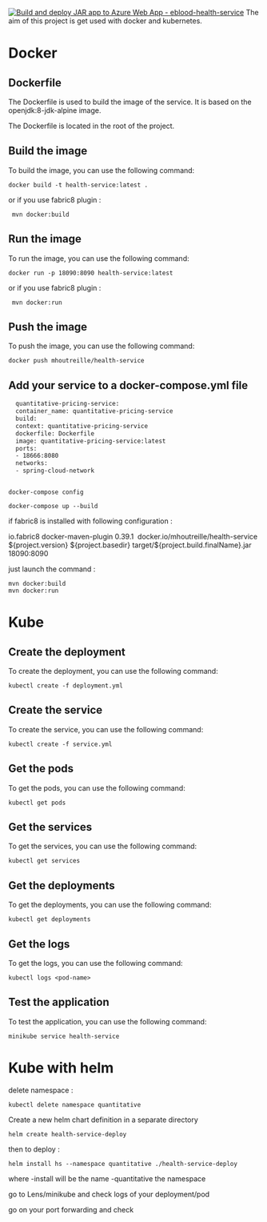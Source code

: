 [![Build and deploy JAR app to Azure Web App - eblood-health-service](https://github.com/houtreille/quantitativePricing/actions/workflows/master_eblood-health-service.yml/badge.svg?branch=master)](https://github.com/houtreille/quantitativePricing/actions/workflows/master_eblood-health-service.yml)
The aim of this project is get used with docker and kubernetes.

# Docker

## Dockerfile

The Dockerfile is used to build the image of the service. It is based on the openjdk:8-jdk-alpine image.

The Dockerfile is located in the root of the project.

## Build the image

To build the image, you can use the following command:

```
docker build -t health-service:latest .
```
 or if you use fabric8 plugin :
 ```
  mvn docker:build
  ```

## Run the image

To run the image, you can use the following command:

```
docker run -p 18090:8090 health-service:latest
```
 or if you use fabric8 plugin :
 ```
  mvn docker:run
  ```
## Push the image
    
To push the image, you can use the following command:

```
docker push mhoutreille/health-service
```

## Add your service to a docker-compose.yml file

```dockerfile
  quantitative-pricing-service:
  container_name: quantitative-pricing-service
  build:
  context: quantitative-pricing-service
  dockerfile: Dockerfile
  image: quantitative-pricing-service:latest
  ports:
  - 18666:8080
  networks:
  - spring-cloud-network
```

```

docker-compose config

docker-compose up --build
```

if fabric8 is installed with following configuration :

 
  <plugin>
    <groupId>io.fabric8</groupId>
    <artifactId>docker-maven-plugin</artifactId>
    <version>0.39.1</version>
    <configuration>
         <images>
             <image>
                 <name>docker.io/mhoutreille/health-service</name>
                 <build>
                     <tags>
                         <tag>${project.version}</tag>
                     </tags>
                     <contextDir>${project.basedir}</contextDir>
                     <args>
                         <JAR_FILE>target/${project.build.finalName}.jar</JAR_FILE>
                     </args>
                 </build>
                 <run>
                     <ports>
                         <port>18090:8090</port>
                     </ports>
                 </run>
             </image>
         </images>
     </configuration>
</plugin>

just launch the command :

```
mvn docker:build
mvn docker:run
```
# Kube

## Create the deployment

To create the deployment, you can use the following command:

```
kubectl create -f deployment.yml
```

## Create the service

To create the service, you can use the following command:

```
kubectl create -f service.yml
```

## Get the pods

To get the pods, you can use the following command:

```
kubectl get pods
```

## Get the services

To get the services, you can use the following command:

```
kubectl get services
```

## Get the deployments

To get the deployments, you can use the following command:

```
kubectl get deployments
```

## Get the logs

To get the logs, you can use the following command:

```
kubectl logs <pod-name>
```

## Test the application

To test the application, you can use the following command:

```
minikube service health-service
```

# Kube with helm

delete namespace :

```
kubectl delete namespace quantitative
```

Create a new helm chart definition in a separate directory

```
helm create health-service-deploy
```

then to deploy :

```
helm install hs --namespace quantitative ./health-service-deploy
```

where 
    -install will be the name 
    -quantitative the namespace

go to Lens/minikube and check logs of your deployment/pod

go on your port forwarding and check





